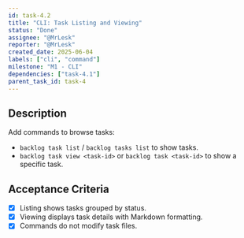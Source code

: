 ```yaml
---
id: task-4.2
title: "CLI: Task Listing and Viewing"
status: "Done"
assignee: "@MrLesk"
reporter: "@MrLesk"
created_date: 2025-06-04
labels: ["cli", "command"]
milestone: "M1 - CLI"
dependencies: ["task-4.1"]
parent_task_id: task-4
---
```


## Description

Add commands to browse tasks:

- `backlog task list` / `backlog tasks list` to show tasks.
- `backlog task view <task-id>` or `backlog task <task-id>` to show a specific task.

## Acceptance Criteria

- [x] Listing shows tasks grouped by status.
- [x] Viewing displays task details with Markdown formatting.
- [x] Commands do not modify task files.
